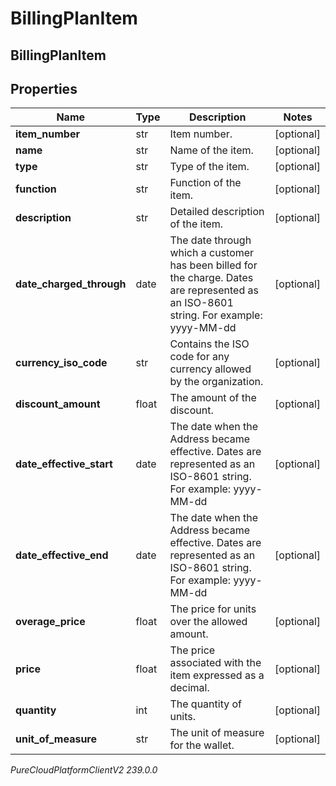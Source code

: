 # BillingPlanItem

## BillingPlanItem

## Properties

|Name | Type | Description | Notes|
|------------ | ------------- | ------------- | -------------|
| **item_number** | str | Item number. | [optional] |
| **name** | str | Name of the item. | [optional] |
| **type** | str | Type of the item. | [optional] |
| **function** | str | Function of the item. | [optional] |
| **description** | str | Detailed description of the item. | [optional] |
| **date_charged_through** | date | The date through which a customer has been billed for the charge. Dates are represented as an ISO-8601 string. For example: yyyy-MM-dd | [optional] |
| **currency_iso_code** | str | Contains the ISO code for any currency allowed by the organization. | [optional] |
| **discount_amount** | float | The amount of the discount. | [optional] |
| **date_effective_start** | date | The date when the Address became effective. Dates are represented as an ISO-8601 string. For example: yyyy-MM-dd | [optional] |
| **date_effective_end** | date | The date when the Address became effective. Dates are represented as an ISO-8601 string. For example: yyyy-MM-dd | [optional] |
| **overage_price** | float | The price for units over the allowed amount. | [optional] |
| **price** | float | The price associated with the item expressed as a decimal. | [optional] |
| **quantity** | int | The quantity of units. | [optional] |
| **unit_of_measure** | str | The unit of measure for the wallet. | [optional] |



_PureCloudPlatformClientV2 239.0.0_
